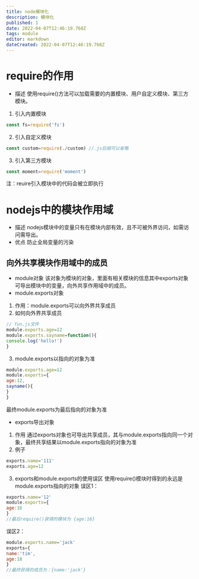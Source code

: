 ```yaml
---
title: node模块化
description: 模块化
published: 1
date: 2022-04-07T12:46:19.768Z
tags: module
editor: markdown
dateCreated: 2022-04-07T12:46:19.768Z
---
```


# require的作用
+ 描述
使用require()方法可以加载需要的内置模块、用户自定义模块、第三方模块。
1. 引入内置模块
``` javascript
const fs=require('fs')
```
2. 引入自定义模块
``` javascript
const custom=require(./custom) //.js后缀可以省略
```
3. 引入第三方模块
``` javascript
const moment=require('moment')
```
注：reuire引入模块中的代码会被立即执行
# nodejs中的模块作用域
+ 描述
nodejs模块中的变量只有在模块内部有效，且不可被外界访问，如需访问需导出。
+ 优点
防止全局变量的污染
## 向外共享模块作用域中的成员
+ module对象
该对象为模块的对象，里面有相关模块的信息其中exports对象可导出模块中的变量，向外共享作用域中的成员。
+ module.exports对象
1. 作用：module.exports可以向外界共享成员
2. 如何向外界共享成员
``` javascript
// fun.js文件
module.exports.age=12
module.exports.sayname=function(){
console.log('hello!')
}
```
3. module.exports以指向的对象为准
``` javascript
module.exports.age=12
module.exports={
age:12,
sayname(){
}
}
```
最终module.exports为最后指向的对象为准
+ exports导出对象
1. 作用
通过exports对象也可导出共享成员，其与module.exports指向同一个对象，最终共享结果以module.exports指向的对象为准
2. 例子
``` javascript
exports.name='111'
exports.age=12
```
3.  exports和module.exports的使用误区
使用require()模块时得到的永远是module.exports指向的对象
误区1：
``` javascript
exports.name='12'
module.exports={
age:16
}
//最后require()获得的模块为 {age:16}
```
误区2：
``` javascript
module.exports.name='jack'
exports={
name:'tim',
age:18
}
//最终获得的成员为：{name:'jack'}
```

